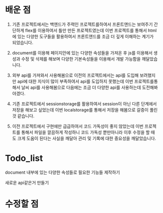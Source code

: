 # 배운 점 

1. 기존 프로젝트에서는 백엔드가 주력인 프로젝트를하여서 프론트앤드는 보여주기 간단하게 flex를 이용하여서 틀만 만든 프로젝트였는데 
이번 프로젝트를 통해서 html에 있는 다양한 도구들을 활용하여서 프론트앤드를 조금 더 깊게 이해하는 계기가 되었습니다. 

2. document를 이용해 페이지안에 있는 다양한 속성들을 가져온 후 js를 이용해서 생성과 수정 및 삭제를 해보며 다양한 기본속성들을 이용해서 개발 가능함을 깨달았습니다.

3. 외부 api를 가져와서 사용해봄으로 이전의 프로젝트에서는 api를 도입해 보려했지만 api에 대한 지식이 많이 부족하여서 api를 도입하지 못했는데 이번 프로젝트를통해서 날씨 api를 사용해봄으로 다음에는 조금 더 다양한 api를 사용하는데 도전해봐야겠다.

4. 기존 프로젝트에서 sessionstorage를 활용하여서 session이 아닌 다른 단계에서 저장을 해보고 싶었는데 이번 localstorage를 통해서 저장을 해봄으로 갈증이 풀린것 같습니다.

5. 이전 프로젝트에서 구현에만 급급하여서 코드 가독성이 좋지 않았는데 이번 프로젝트를 통해서 파일을 깔끔하게 작성하니 코드 가독성 뿐만아니라 이후 수정을 할 때도 크게 도움이 된다는 사실을 깨달아 관리 및 기록에 대한 중요성을 깨달았습니다.

# Todo_list

document 내부에 있는 다양한 속성들로 필요한 기능들 제작하기

새로운 api같은거 만들기

# 수정할 점

